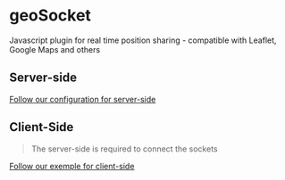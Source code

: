 # geoSocket
Javascript plugin for real time position sharing - compatible with Leaflet, Google Maps and others


## Server-side

[Follow our configuration for server-side](https://github.com/Tofull/geoSocket/blob/master/src/server-side/README.md)


## Client-Side
> The server-side is required to connect the sockets

[Follow our exemple for client-side](https://github.com/Tofull/geoSocket/blob/master/src/client-side/README.md)
